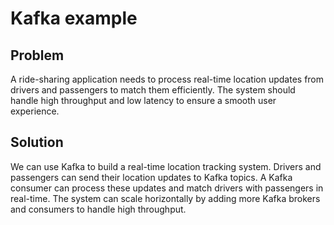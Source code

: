 # Kafka example

## Problem

A ride-sharing application needs to process real-time location updates from drivers and passengers to match them efficiently. The system should handle high throughput and low latency to ensure a smooth user experience.

## Solution

We can use Kafka to build a real-time location tracking system. Drivers and passengers can send their location updates to Kafka topics. A Kafka consumer can process these updates and match drivers with passengers in real-time. The system can scale horizontally by adding more Kafka brokers and consumers to handle high throughput.


